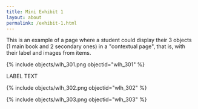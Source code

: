 ```yaml
---
title: Mini Exhibit 1
layout: about
permalink: /exhibit-1.html
---
```

This is an example of a page where a student could display their 3 objects (1 main book and 2 secondary ones) in a "contextual page", that is, with their label and images from items.

{% include objects/wlh_301.png objectid="wlh_301" %} 

LABEL TEXT

{% include objects/wlh_302.png objectid="wlh_302" %}

{% include objects/wlh_303.png objectid="wlh_303" %}
